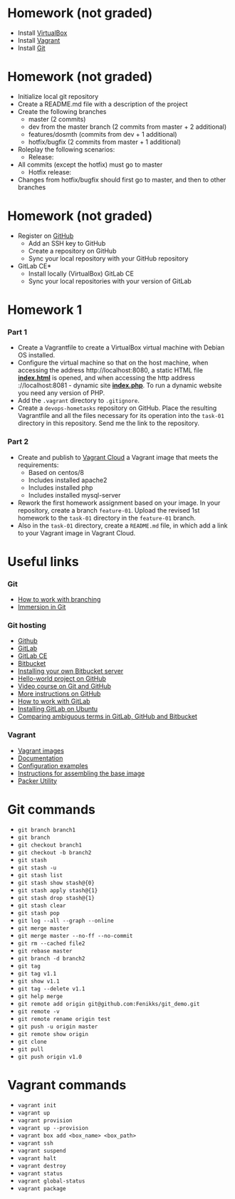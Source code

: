 # Homework (not graded)

- Install [VirtualBox](https://www.virtualbox.org/wiki/Downloads)
- Install [Vagrant](https://www.vagrantup.com/downloads.html)
- Install [Git](https://git-scm.com/downloads)

# Homework (not graded)

- Initialize local git repository
- Create a README.md file with a description of the project
- Create the following branches
   - master (2 commits)
   - dev from the master branch (2 commits from master + 2 additional)
   - features/dosmth (commits from dev + 1 additional)
   - hotfix/bugfix (2 commits from master + 1 additional)
- Roleplay the following scenarios:
   - Release:
- All commits (except the hotfix) must go to master
   - Hotfix release:
- Changes from hotfix/bugfix should first go to master, and then to other branches

# Homework (not graded)
- Register on [GitHub](https://github.com/)
   - Add an SSH key to GitHub
   - Create a repository on GitHub
   - Sync your local repository with your GitHub repository
- GitLab CE*
   - Install locally (VirtualBox) GitLab CE
   - Sync your local repositories with your version of GitLab

# Homework 1
### Part 1
- Create a Vagrantfile to create a VirtualBox virtual machine with Debian OS installed.
- Configure the virtual machine so that on the host machine, when accessing the address http://localhost:8080, a static HTML file **[index.html](index/index.html)** is opened, and when accessing the http address ://localhost:8081 - dynamic site **[index.php](findex/index.php)**. To run a dynamic website you need any version of PHP.
- Add the `.vagrant` directory to `.gitignore`.
- Create a `devops-hometasks` repository on GitHub. Place the resulting Vagrantfile and all the files necessary for its operation into the `task-01` directory in this repository. Send me the link to the repository.

### Part 2
- Create and publish to [Vagrant Cloud](https://vagrantcloud.com/) a Vagrant image that meets the requirements:
   - Based on centos/8
   - Includes installed apache2
   - Includes installed php
   - Includes installed mysql-server
- Rework the first homework assignment based on your image. In your repository, create a branch `feature-01`. Upload the revised 1st homework to the `task-01` directory in the `feature-01` branch.
- Also in the `task-01` directory, create a `README.md` file, in which add a link to your Vagrant image in Vagrant Cloud.

# Useful links
### Git
- [How to work with branching](https://gist.github.com/digitaljhelms/4287848)
- [Immersion in Git](http://gitimmersion.com)

### Git hosting
- [Github](https://github.com)
- [GitLab](https://gitlab.com)
- [GitLab CE](https://about.gitlab.com/install/?version=ce)
- [Bitbucket](https://bitbucket.org)
- [Installing your own Bitbucket server](https://confluence.atlassian.com/bitbucketserver/bitbucket-server-installation-guide-867338382.html)
- [Hello-world project on GitHub](https://guides.github.com/activities/hello-world/)
- [Video course on Git and GitHub](https://www.youtube.com/playlist?list=PLY4rE9dstrJyTdVJpv7FibSaXB4BHPInb)
- [More instructions on GitHub](https://habr.com/ru/post/125799/)
- [How to work with GitLab](https://losst.ru/kak-polzovatsya-gitlab)
- [Installing GitLab on Ubuntu](https://1cloud.ru/help/linux/ustanovka-gitlab-na-ubuntu)
- [Comparing ambiguous terms in GitLab, GitHub and Bitbucket](https://habr.com/ru/company/softmart/blog/308422/)

### Vagrant
- [Vagrant images](https://app.vagrantup.com/boxes/search)
- [Documentation](https://www.vagrantup.com/docs/)
- [Configuration examples](https://github.com/patrickdlee/vagrant-examples)
- [Instructions for assembling the base image](https://www.vagrantup.com/docs/boxes/base.html)
- [Packer Utility](https://www.packer.io)

# Git commands
- `git branch branch1`
- `git branch`
- `git checkout branch1`
- `git checkout -b branch2`
- `git stash`
- `git stash -u`
- `git stash list`
- `git stash show stash@{0}`
- `git stash apply stash@{1}`
- `git stash drop stash@{1}`
- `git stash clear`
- `git stash pop`
- `git log --all --graph --online`
- `git merge master`
- `git merge master --no-ff --no-commit`
- `git rm --cached file2`
- `git rebase master`
- `git branch -d branch2`
- `git tag`
- `git tag v1.1`
- `git show v1.1`
- `git tag --delete v1.1`
- `git help merge`
- `git remote add origin git@github.com:Fenikks/git_demo.git`
- `git remote -v`
- `git remote rename origin test`
- `git push -u origin master`
- `git remote show origin`
- `git clone`
- `git pull`
- `git push origin v1.0`

# Vagrant commands
- `vagrant init`
- `vagrant up`
- `vagrant provision`
- `vagrant up --provision`
- `vagrant box add <box_name> <box_path>`
- `vagrant ssh`
- `vagrant suspend`
- `vagrant halt`
- `vagrant destroy`
- `vagrant status`
- `vagrant global-status`
- `vagrant package`